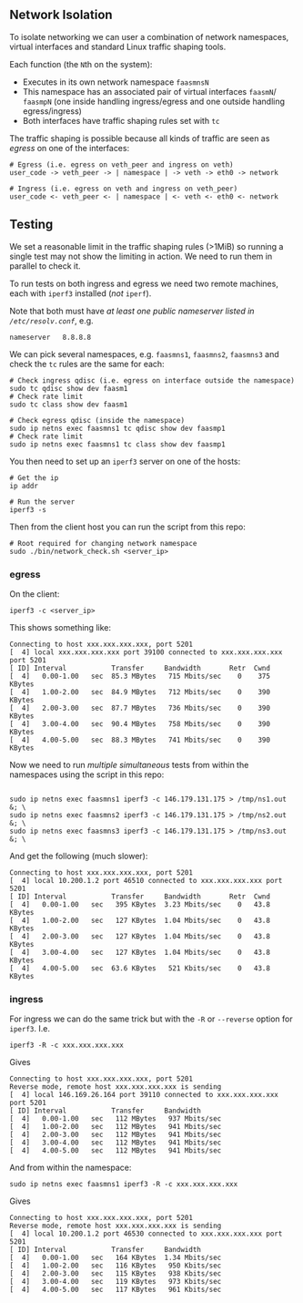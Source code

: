 ## Network Isolation

To isolate networking we can user a combination of network namespaces, virtual interfaces and standard Linux traffic shaping tools. 

Each function (the `N`th on the system):

- Executes in its own network namespace `faasmnsN`
- This namespace has an associated pair of virtual interfaces `faasmN`/ `faasmpN` (one inside handling ingress/egress and one outside handling egress/ingress)
- Both interfaces have traffic shaping rules set with `tc`

The traffic shaping is possible because all kinds of traffic are seen as _egress_ on one of the interfaces:

```
# Egress (i.e. egress on veth_peer and ingress on veth)
user_code -> veth_peer -> | namespace | -> veth -> eth0 -> network

# Ingress (i.e. egress on veth and ingress on veth_peer)
user_code <- veth_peer <- | namespace | <- veth <- eth0 <- network
```

## Testing

We set a reasonable limit in the traffic shaping rules (>1MiB) so running a single test may not show the limiting in action. We need to run them in parallel to check it.

To run tests on both ingress and egress we need two remote machines, each with `iperf3` installed (_not_ `iperf`).

Note that both must have _at least one public nameserver listed in `/etc/resolv.conf`_, e.g.

```
nameserver   8.8.8.8
```

We can pick several namespaces, e.g. `faasmns1`, `faasmns2`, `faasmns3` and check the `tc` rules are the same for each:

```
# Check ingress qdisc (i.e. egress on interface outside the namespace)
sudo tc qdisc show dev faasm1
# Check rate limit
sudo tc class show dev faasm1

# Check egress qdisc (inside the namespace)
sudo ip netns exec faasmns1 tc qdisc show dev faasmp1
# Check rate limit
sudo ip netns exec faasmns1 tc class show dev faasmp1
```

You then need to set up an `iperf3` server on one of the hosts:

```
# Get the ip
ip addr

# Run the server
iperf3 -s
```

Then from the client host you can run the script from this repo:

```
# Root required for changing network namespace
sudo ./bin/network_check.sh <server_ip>
```

### egress

On the client:

```
iperf3 -c <server_ip>
```

This shows something like:

```
Connecting to host xxx.xxx.xxx.xxx, port 5201
[  4] local xxx.xxx.xxx.xxx port 39100 connected to xxx.xxx.xxx.xxx port 5201
[ ID] Interval           Transfer     Bandwidth       Retr  Cwnd
[  4]   0.00-1.00   sec  85.3 MBytes   715 Mbits/sec    0    375 KBytes       
[  4]   1.00-2.00   sec  84.9 MBytes   712 Mbits/sec    0    390 KBytes       
[  4]   2.00-3.00   sec  87.7 MBytes   736 Mbits/sec    0    390 KBytes       
[  4]   3.00-4.00   sec  90.4 MBytes   758 Mbits/sec    0    390 KBytes       
[  4]   4.00-5.00   sec  88.3 MBytes   741 Mbits/sec    0    390 KBytes       
```

Now we need to run _multiple simultaneous_ tests from within the namespaces using the script in this repo:

```

sudo ip netns exec faasmns1 iperf3 -c 146.179.131.175 > /tmp/ns1.out &; \
sudo ip netns exec faasmns2 iperf3 -c 146.179.131.175 > /tmp/ns2.out &; \
sudo ip netns exec faasmns3 iperf3 -c 146.179.131.175 > /tmp/ns3.out &; \
```

And get the following (much slower):

```
Connecting to host xxx.xxx.xxx.xxx, port 5201
[  4] local 10.200.1.2 port 46510 connected to xxx.xxx.xxx.xxx port 5201
[ ID] Interval           Transfer     Bandwidth       Retr  Cwnd
[  4]   0.00-1.00   sec   395 KBytes  3.23 Mbits/sec    0   43.8 KBytes       
[  4]   1.00-2.00   sec   127 KBytes  1.04 Mbits/sec    0   43.8 KBytes       
[  4]   2.00-3.00   sec   127 KBytes  1.04 Mbits/sec    0   43.8 KBytes       
[  4]   3.00-4.00   sec   127 KBytes  1.04 Mbits/sec    0   43.8 KBytes       
[  4]   4.00-5.00   sec  63.6 KBytes   521 Kbits/sec    0   43.8 KBytes   
```

### ingress

For ingress we can do the same trick but with the `-R` or `--reverse` option for `iperf3`. I.e.

```
iperf3 -R -c xxx.xxx.xxx.xxx
```

Gives 

```
Connecting to host xxx.xxx.xxx.xxx, port 5201
Reverse mode, remote host xxx.xxx.xxx.xxx is sending
[  4] local 146.169.26.164 port 39110 connected to xxx.xxx.xxx.xxx port 5201
[ ID] Interval           Transfer     Bandwidth
[  4]   0.00-1.00   sec   112 MBytes   937 Mbits/sec                  
[  4]   1.00-2.00   sec   112 MBytes   941 Mbits/sec                  
[  4]   2.00-3.00   sec   112 MBytes   941 Mbits/sec                  
[  4]   3.00-4.00   sec   112 MBytes   941 Mbits/sec                  
[  4]   4.00-5.00   sec   112 MBytes   941 Mbits/sec        
```

And from within the namespace:

```
sudo ip netns exec faasmns1 iperf3 -R -c xxx.xxx.xxx.xxx
```

Gives 

```
Connecting to host xxx.xxx.xxx.xxx, port 5201
Reverse mode, remote host xxx.xxx.xxx.xxx is sending
[  4] local 10.200.1.2 port 46530 connected to xxx.xxx.xxx.xxx port 5201
[ ID] Interval           Transfer     Bandwidth
[  4]   0.00-1.00   sec   164 KBytes  1.34 Mbits/sec                  
[  4]   1.00-2.00   sec   116 KBytes   950 Kbits/sec                  
[  4]   2.00-3.00   sec   115 KBytes   938 Kbits/sec                  
[  4]   3.00-4.00   sec   119 KBytes   973 Kbits/sec                  
[  4]   4.00-5.00   sec   117 KBytes   961 Kbits/sec                  
```